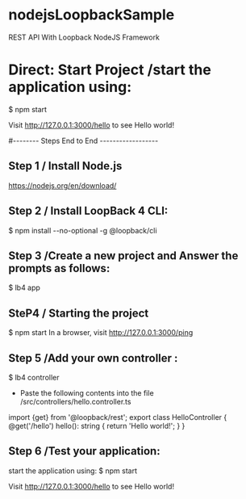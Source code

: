 # nodejsLoopbackSample
REST API With  Loopback  NodeJS Framework

# Direct: Start Project /start the application using:
$  npm start


Visit http://127.0.0.1:3000/hello to see Hello world!

#-------- Steps End to End ------------------
## Step 1  / Install  Node.js

https://nodejs.org/en/download/

## Step 2 / Install LoopBack 4 CLI:

$ npm install  --no-optional -g @loopback/cli


## Step 3  /Create a new project and Answer the prompts as follows:

$ lb4 app


## SteP4 / Starting the project
$ npm start
In a browser, visit http://127.0.0.1:3000/ping

## Step 5 /Add your own controller :

 $ lb4 controller
 
- Paste the following contents into the file /src/controllers/hello.controller.ts

import {get} from '@loopback/rest';
export class HelloController {
  @get('/hello')
  hello(): string {
    return 'Hello world!';
  }
}

## Step 6 /Test your application:

start the application using:
$  npm start

Visit http://127.0.0.1:3000/hello to see Hello world!
